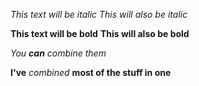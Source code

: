 *This text will be italic*
_This will also be italic_

**This text will be bold**
__This will also be bold__

_You **can** combine them_

**I've** *combined* **most of the stuff in one**
